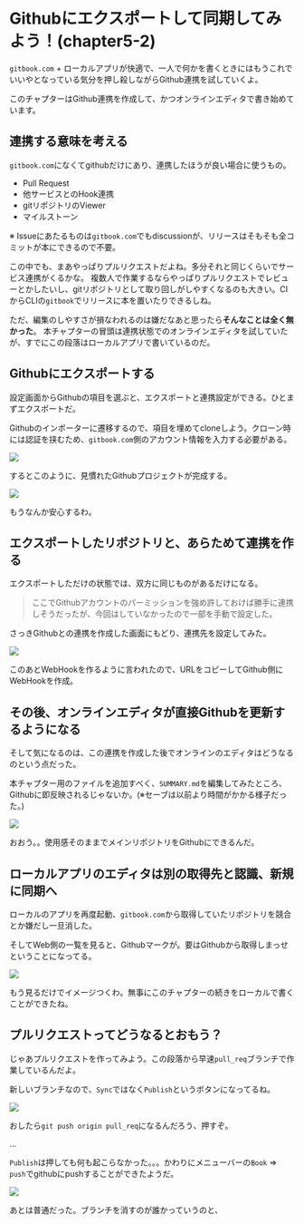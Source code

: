 # Githubにエクスポートして同期してみよう！(chapter5-2)

`gitbook.com` + ローカルアプリが快適で、一人で何かを書くときにはもうこれでいいやとなっている気分を押し殺しながらGithub連携を試していくよ。

このチャプターはGithub連携を作成して、かつオンラインエディタで書き始めています。


## 連携する意味を考える

`gitbook.com`になくてgithubだけにあり、連携したほうが良い場合に使うもの。

- Pull Request
- 他サービスとのHook連携
- gitリポジトリのViewer
- マイルストーン

※ Issueにあたるものは`gitbook.com`でもdiscussionが、リリースはそもそも全コミットが本にできるので不要。

この中でも、まあやっぱりプルリクエストだよね。多分それと同じくらいでサービス連携がくるかな。
複数人で作業するならやっぱりプルリクエストでレビューとかしたいし、gitリポジトリとして取り回しがしやすくなるのも大きい。CIからCLIの`gitbook`でリリースに本を置いたりできるしね。

ただ、編集のしやすさが損なわれるのは嫌だなあと思ったら**そんなことは全く無かった**。
本チャプターの冒頭は連携状態でのオンラインエディタを試していたが、すでにこの段落はローカルアプリで書いているのだ。


## Githubにエクスポートする

設定画面からGithubの項目を選ぶと、エクスポートと連携設定ができる。ひとまずエクスポートだ。

Githubのインポーターに遷移するので、項目を埋めてcloneしよう。クローン時には認証を挟むため、`gitbook.com`側のアカウント情報を入力する必要がある。

![](github_impoter.jpg)

するとこのように、見慣れたGithubプロジェクトが完成する。

![](github_repo01.jpg)

もうなんか安心するわ。

## エクスポートしたリポジトリと、あらためて連携を作る

エクスポートしただけの状態では、双方に同じものがあるだけになる。

> ここでGithubアカウントのパーミッションを強め許しておけば勝手に連携しそうだったが、今回はしていなかったので一部を手動で設定した。

さっきGithubとの連携を作成した画面にもどり、連携先を設定してみた。

![](gitbook_in-exp.jpg)

このあとWebHookを作るように言われたので、URLをコピーしてGithub側にWebHookを作成。


## その後、オンラインエディタが直接Githubを更新するようになる

そして気になるのは、この連携を作成した後でオンラインのエディタはどうなるのという点だった。

本チャプター用のファイルを追加すべく、`SUMMARY.md`を編集してみたところ、Githubに即反映されるじゃないか。(※セーブは以前より時間がかかる様子だった。)

![](update_from_online_editor.jpg)

おおう。。使用感そのままでメインリポジトリをGithubにできるんだ。


## ローカルアプリのエディタは別の取得先と認識、新規に同期へ

ローカルのアプリを再度起動、`gitbook.com`から取得していたリポジトリを競合とか嫌だし一旦消した。

そしてWeb側の一覧を見ると、Githubマークが。要はGithubから取得しまっせということになってる。

![](local_via_github.jpg)

もう見るだけでイメージつくわ。無事にこのチャプターの続きをローカルで書くことができたね。


## プルリクエストってどうなるとおもう？

じゃあプルリクエストを作ってみよう。この段落から早速`pull_req`ブランチで作業しているんだよ。

新しいブランチなので、`Sync`ではなく`Publish`というボタンになってるね。

![](new_branch.jpg)

おしたら`git push origin pull_req`になるんだろう、押すぞ。

...

`Publish`は押しても何も起こらなかった。。。かわりにメニューバーの`Book` => `push`でgithubにpushすることができたようだ。

![](new_branch_gh.jpg)

あとは普通だった。ブランチを消すのが誰かっていうのと、